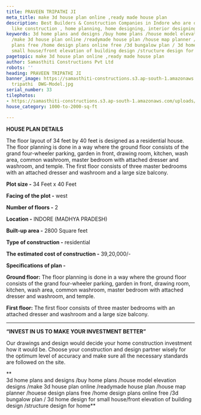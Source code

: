 ```yaml
---
title: PRAVEEN TRIPATHI JI
meta_title: make 3d house plan online ,ready made house plan
description: Best Builders & Construction Companies in Indore who are offering services
  like construction , home planning, home designing, interior designing.
keywords: 3d home plans and designs /buy home plans /house model elevation designs
  /make 3d house plan online /readymade house plan /house map planner /houese design
  plans free /home design plans online free /3d bungalow plan / 3d home design for
  small house/front elevation of building design /structure design for home
pagetopic: make 3d house plan online ,ready made house plan
author: Samasthiti Constructions Pvt Ltd
robots: ''
heading: PRAVEEN TRIPATHI JI
banner_image: https://samasthiti-constructions.s3.ap-south-1.amazonaws.com/uploads/PRAVEEN
  tripathi  DWG-Model.jpg
serial_number: 33
tilephotos:
- https://samasthiti-constructions.s3.ap-south-1.amazonaws.com/uploads/PRAVEEN tripathi  DWG-Model.jpg
house_category: 1000-to-2000-sq-ft

---
```

**HOUSE PLAN DETAILS**

The floor layout of 34 feet by 40 feet is designed as a residential house. The floor planning is done in a way where the ground floor consists of the grand four-wheeler parking, garden in front, drawing room, kitchen, wash area, common washroom, master bedroom with attached dresser and washroom, and temple. The first floor consists of three master bedrooms with an attached dresser and washroom and a large size balcony.

**Plot size -** 34 Feet x 40 Feet

**Facing of the plot -** west

**Number of floors -** 2

**Location -** INDORE (MADHYA PRADESH)

**Built-up area -** 2800 Square feet

**Type of construction -** residential

**The estimated cost of construction -** 39,20,000/-

**Specifications of plan -**

**Ground floor:** The floor planning is done in a way where the ground floor consists of the grand four-wheeler parking, garden in front, drawing room, kitchen, wash area, common washroom, master bedroom with attached dresser and washroom, and temple.

**First floor:** The first floor consists of three master bedrooms with an attached dresser and washroom and a large size balcony.

***

**“INVEST IN US TO MAKE YOUR INVESTMENT BETTER”**

Our drawings and design would decide your home construction investment how it would be. Choose your construction and design partner wisely for the optimum level of accuracy and make sure all the necessary standards are followed on the site.

\**  
3d home plans and designs /buy home plans /house model elevation designs /make 3d house plan online /readymade house plan /house map planner /houese design plans free /home design plans online free /3d bungalow plan / 3d home design for small house/front elevation of building design /structure design for home**